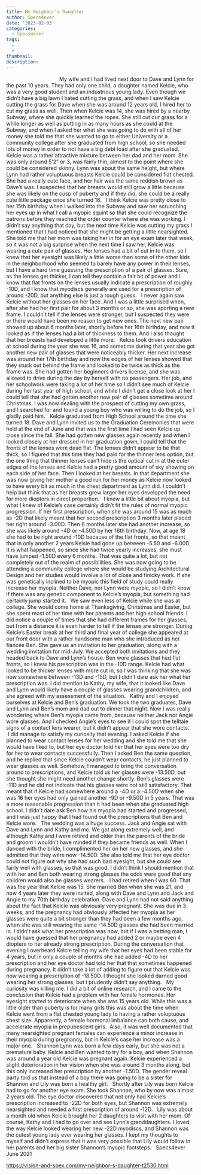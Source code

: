 ```yaml
---
title: My Neighbor’s Daughter
author: Specs4ever
date: '2023-02-03'
categories:
  - Specs4ever
tags:
  - 
  - 
thumbnail: 
description: 
---
```


                                   
My wife and I had lived next door to Dave and Lynn for the past 10 years. They had only one child, a daughter named Kelcie, who was a very good student and an industrious young lady. Even though we didn’t have a big lawn I hated cutting the grass, and when I saw Kelcie cutting the grass for Dave when she was around 12 years old, I hired her to cut my grass as well. Then when Kelcie was 14, she was hired by a nearby Subway, where she quickly learned the ropes. She still cut our grass for a while longer as well as putting in as many hours as she could at the Subway, and when I asked her what she was going to do with all of her money she told me that she wanted to go to either University or a community college after she graduated from high school, so she needed lots of money in order to not have a big debt load after she graduated.
 
Kelcie was a rather attractive mixture between her dad and her mom. She was only around 5’2” or 3, was fairly thin, almost to the point where she could be considered skinny. Lynn was about the same height, but where Lynn had rather voluptuous breasts Kelcie could be considered flat chested. She had a really cute face, and her hair was the same reddish brown as Dave’s was. I suspected that her breasts would still grow a little because she was likely on the cusp of puberty and if they did, she could be a really cute little package once she turned 18.
 
I think Kelcie was pretty close to her 15th birthday when I walked into the Subway and saw her scrunching her eyes up in what I call a myopic squint so that she could recognize the patrons before they reached the order counter where she was working. I didn’t say anything that day, but the next time Kelcie was cutting my grass I mentioned that I had noticed that she might be getting a little nearsighted. She told me that her mom was taking her in for an eye exam later that week, so it was not a big surprise when the next time I saw her, Kelcie was wearing a cute pair of glasses. Her lenses had a bit of cut in to them, so I knew that her eyesight was likely a little worse than some of the other kids in the neighborhood who seemed to barely have any power in their lenses, but I have a hard time guessing the prescription of a pair of glasses. Sure, as the lenses get thicker, I can tell they contain a fair bit of power and I know that flat fronts on the lenses usually indicate a prescription of roughly -10D, and I know that myodiscs generally are used for a prescription of around -20D, but anything else is just a rough guess. 
 
I never again saw Kelcie without her glasses on her face. And I was a little surprised when, after she had her first pair for about 3 months or so, she was sporting a new frame. I couldn’t tell if the lenses were stronger, but I suspected they were or there would have been no reason to get new ones. The next new pair showed up about 6 months later, shortly before her 16th birthday, and now it looked as if the lenses had a bit of thickness to them. And I also thought that her breasts had developed a little more.
 
Kelcie took drivers education at school during the year she was 16, and sometime during that year she got another new pair of glasses that were noticeably thicker. Her next increase was around her 17th birthday and now the edges of her lenses showed that they stuck out behind the frame and looked to be twice as thick as the frame was. She had gotten her beginners drivers license, and she was allowed to drive during the day by herself with no passengers. Her job, and her schoolwork were taking a lot of her time so I didn’t see much of Kelcie during her last year of high school, and while I didn’t get a close look at her I could tell that she had gotten another new pair of glasses sometime around Christmas. I was now dealing with the prospect of cutting my own grass, and I searched for and found a young boy who was willing to do the job, so I gladly paid him.
 
Kelcie graduated from High School around the time she turned 18. Dave and Lynn invited us to the Graduation Ceremonies that were held at the end of June and that was the first time I had seen Kelcie up close since the fall. She had gotten new glasses again recently and when I looked closely at her dressed in her graduation gown, I could tell that the fronts of the lenses were dead flat. The lenses didn’t appear to be that thick, so I figured that this time they had paid for the thinner lens option, but the one thing that thinner lenses can’t hide is the optical cut in at the outer edges of the lenses and Kelcie had a pretty good amount of sky showing on each side of her face. Then I looked at her breasts. In that department she was now giving her mother a good run for her money as Kelcie now looked to have every bit as much in the chest department as Lynn did. I couldn’t help but think that as her breasts grew larger her eyes developed the need for more diopters in direct proportion.
 
I knew a little bit about myopia, but what I knew of Kelcie’s case certainly didn’t fit the rules of normal myopic progression. If her first prescription, when she was around 15 was as much as -2D that likely meant that her second prescription 3 months later placed her right around -3.00D. Then 6 months later she had another increase, so she was likely around -4D or -4.50D by her 16th birthday. Now, at age 18 she had to be right around -10D because of the flat fronts, so that meant that in only another 2 years Kelsie had gone up between -5.50 and -6.00D. It is what happened, so since she had twice yearly increases, she must have jumped -1.50D every 6 months. That was quite a lot, but not completely out of the realm of possibilities. She was now going to be attending a community college where she would be studying Architectural Design and her studies would involve a lot of close and finicky work. If she was genetically inclined to be myopic this field of study could really increase her myopia. Neither Dave, nor Lynn were myopic, so I didn’t know if there was any genetic component to Kelcie’s myopia, but something had certainly jump started it.
 
We saw even less of Kelcie while she was at college. She would come home at Thanksgiving, Christmas and Easter, but she spent most of her time with her parents and her high school friends. I did notice a couple of times that she had different frames for her glasses, but from a distance it is even harder to tell if the lenses are stronger. During Kelcie’s Easter break at her third and final year of college she appeared at our front door with a rather handsome man who she introduced as her fiancée Ben. She gave us an invitation to her graduation, along with a wedding invitation for mid-July. We accepted both invitations and they headed back to Dave and Lynn’s house. Ben wore glasses that had flat fronts, so I knew his prescription was in the -10D range. Kelcie had what looked to be thicker lenses with more cut in, so I was thinking that she was now somewhere between -13D and -15D, but I didn’t dare ask her what her prescription was. I did mention to Kathy, my wife, that it looked like Dave and Lynn would likely have a couple of glasses wearing grandchildren, and she agreed with my assessment of the situation.
 
Kathy and I enjoyed ourselves at Kelcie and Ben’s graduation. We took the two graduates, Dave and Lynn and Ben’s mom and dad out to dinner that night. Now I was really wondering where Ben’s myopia came from, because neither Jack nor Angie wore glasses. And I checked Angie’s eyes to see if I could spot the telltale signs of a contact lens wearer, but it didn’t appear that she wore contacts.
 
 I did manage to satisfy my curiosity that evening. I asked Kelcie if she planned to wear contact lenses for her wedding and she told me that she would have liked to, but her eye doctor told her that her eyes were too dry for her to wear contacts successfully. Then I asked Ben the same question, and he replied that since Kelcie couldn’t wear contacts, he just planned to wear glasses as well. Somehow, I managed to bring the conversation around to prescriptions, and Kelcie told us her glasses were -13.50D, but she thought she might need another change shortly. Ben’s glasses were -11D and he did not indicate that his glasses were not still satisfactory. That meant that if Kelcie had somewhere around a -4D or a -4.50D when she was 16 her eyes had only gained another -9D or -9.50D in 5 years. That was a more reasonable progression than it had been when she graduated high school. I didn’t dare ask Ben how his myopia had started and progressed, and I was just happy that I had found out the prescriptions that Ben and Kelcie wore.
 
The wedding was a huge success. Jack and Angie sat with Dave and Lynn and Kathy and me. We got along extremely well, and although Kathy and I were retired and older than the parents of the bride and groom I wouldn’t have minded if they became friends as well. When I danced with the bride, I complimented her on her new glasses, and she admitted that they were now -14.50D. She also told me that her eye doctor could not figure out why she had such bad eyesight, but she could see fairly well with glasses, so that was good. I didn’t think I should mention that with her and Ben both wearing strong glasses the odds were good that any children would also be glasses wearers.
 
I had retired when I was 60. That was the year that Kelcie was 15. She married Ben when she was 21, and now 4 years later they were invited, along with Dave and Lynn and Jack and Angie to my 70th birthday celebration. Dave and Lynn had not said anything about the fact that Kelcie was obviously very pregnant. She was due in 3 weeks, and the pregnancy had obviously affected her myopia as her glasses were quite a bit stronger than they had been a few months ago, when she was still wearing the same -14.50D glasses she had been married in. I didn’t ask what her prescription was now, but if I was a betting man, I would have guessed that her pregnancy had added 2 or maybe even 4 diopters to her already strong prescription. During the conversation that evening I overheard Kelcie telling my wife that her eyes had been stable for 4 years, but in only a couple of months she had added -4D to her prescription and her eye doctor had told her that that sometimes happened during pregnancy. It didn’t take a lot of adding to figure out that Kelcie was now wearing a prescription of -18.50D. I thought she looked darned good wearing her strong glasses, but I prudently didn’t say anything.
 
My curiosity was killing me. I did a bit of online research, and I came to the conclusion that Kelcie had a problem with her female hormones. Her eyesight started to deteriorate when she was 15 years old. While this was a little older than puberty is for many girls this was about the time when Kelcie went from a flat chested young lady to having a rather voluptuous chest size. Apparently, a female hormonal imbalance can both cause, and accelerate myopia in prepubescent girls.  Also, it was well documented that many nearsighted pregnant females can experience a minor increase in their myopia during pregnancy, but in Kelcie’s case her increase was a major one.
 
Shannon Lynn was born a few days early, but she was not a premature baby. Kelcie and Ben wanted to try for a boy, and when Shannon was around a year old Kelcie was pregnant again. Kelcie experienced a slight deterioration in her vision when she was around 3 months along, but this only increased her prescription by another -1.50D. The gender reveal party told us that instead of a boy there was going to be a sister for Shannon and Lily was born a healthy girl.
 
Shortly after Lily was born Kelcie had to go for another eye exam. She took Shannon, who by now was almost 2 years old. The eye doctor discovered that not only had Kelcie’s prescription increased to -22D for both eyes, but Shannon was extremely nearsighted and needed a first prescription of around -12D.
 
Lily was about a month old when Kelcie brought her 2 daughters to visit with her mom. Of course, Kathy and I had to go over and see Lynn’s granddaughters. I loved the way Kelcie looked wearing her new -22D myodiscs, and Shannon was the cutest young lady ever wearing her glasses. I kept my thoughts to myself and didn’t express that it was very possible that Lily would follow in her parents and her big sister Shannon’s myopic footsteps.
 
Specs4ever
June 2021
 
 
 
 

https://vision-and-spex.com/my-neighbor-s-daughter-t2530.html
